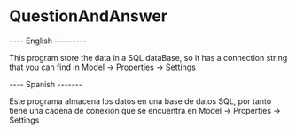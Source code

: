 # QuestionAndAnswer
---- English --------- 
<p>This program store the data in a SQL dataBase, so it has a connection string that you can find in Model -> Properties -> Settings</p>
---- Spanish -------
<p>Este programa almacena los datos en una base de datos SQL, por tanto tiene una cadena de conexion que se encuentra en Model -> Properties -> Settings</p>
